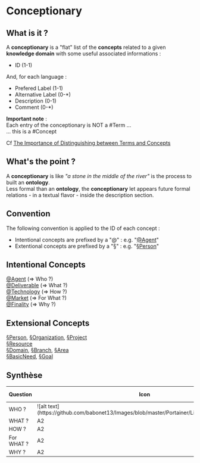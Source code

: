 Conceptionary
==

What is it ?
-
A __conceptionary__ is a "flat" list of the __concepts__ related to a given __knowledge domain__ with some useful associated informations :

* ID (1-1)   

And, for each language :
* Prefered Label (1-1)
* Alternative Label (0-*)
* Description (0-1)
* Comment (0-*) 

__Important note__ :   
Each entry of the conceptionary is NOT a #Term ...   
... this is a #Concept

Cf <a href="https://www.semanticarts.com/the-importance-of-distinguishing-between-terms-and-concepts/">The Importance of Distinguishing between Terms and Concepts</a> 

What's the point ?
-
A __conceptionary__ is like _"a stone in the middle of the river"_ is the process to built an __ontology__.   
Less formal than an __ontology__, the __conceptionary__ let appears future formal relations - in a textual flavor - inside the description section.

Convention
-
The following convention is applied to the ID of each concept : 
* Intentional concepts are prefixed by a "@" : e.g. "<a href="https://github.com/iPlumb3r/EcosystemMappingModel/blob/master/1_Semantic/Conceptionary/%40Agent.md">@Agent</a>"
* Extentional concepts are prefixed by a "§" : e.g. "<a href="https://github.com/iPlumb3r/EcosystemMappingModel/blob/master/1_Semantic/Conceptionary/%C2%A7Person.md">§Person</a>"

Intentional Concepts
-
<a href="https://github.com/iPlumb3r/EcosystemMappingModel/blob/master/1_Semantic/Conceptionary/%40Agent.md">@Agent</a> (=> Who ?)   
<a href="https://github.com/iPlumb3r/EcosystemMappingModel/blob/master/1_Semantic/Conceptionary/%40Deliverable.md">@Deliverable</a> (=> What ?)   
<a href="https://github.com/iPlumb3r/EcosystemMappingModel/blob/master/1_Semantic/Conceptionary/%40Technology.md">@Technology</a> (=> How ?)   
<a href="https://github.com/iPlumb3r/EcosystemMappingModel/blob/master/1_Semantic/Conceptionary/%40Market.md">@Market</a> (=> For What ?)   
<a href="https://github.com/iPlumb3r/EcosystemMappingModel/blob/master/1_Semantic/Conceptionary/%40Finality.md">@Finality</a> (=> Why ?)   

Extensional Concepts
-
<a href="https://github.com/iPlumb3r/EcosystemMappingModel/blob/master/1_Semantic/Conceptionary/%C2%A7Person.md">§Person</a>, 
<a href="https://github.com/iPlumb3r/EcosystemMappingModel/blob/master/1_Semantic/Conceptionary/%C2%A7Organization.md">§Organization</a>, <a href="https://github.com/iPlumb3r/EcosystemMappingModel/blob/master/1_Semantic/Conceptionary/%C2%A7Person.md">§Project</a>     
<a href="https://github.com/iPlumb3r/EcosystemMappingModel/blob/master/1_Semantic/Conceptionary/%C2%A7Resource.md">§Resource</a>   
<a href="https://github.com/iPlumb3r/EcosystemMappingModel/blob/master/1_Semantic/Conceptionary/%C2%A7Domain.md">§Domain</a>, 
<a href="https://github.com/iPlumb3r/EcosystemMappingModel/blob/master/1_Semantic/Conceptionary/%C2%A7Branch.md">§Branch</a>, 
<a href="https://github.com/iPlumb3r/EcosystemMappingModel/blob/master/1_Semantic/Conceptionary/%C2%A7Area.md">§Area</a>      
<a href="https://github.com/iPlumb3r/EcosystemMappingModel/blob/master/1_Semantic/Conceptionary/%C2%A7BasicNeed.md">§BasicNeed</a>, 
<a href="https://github.com/iPlumb3r/EcosystemMappingModel/blob/master/1_Semantic/Conceptionary/%C2%A7AGoal.md">§Goal</a> 

Synthèse
-


<table>
    <thead>
        <tr>
            <th>Question</th>
            <th>Icon</th>
          <th>Intentional Concept</th>
          <th>Extensional Concept(s)</th>
        </tr>
    </thead>
    <tbody>
        <tr>
            <td>WHO ?</td>
            <td>![alt text](https://github.com/babonet13/Images/blob/master/Portainer/LinuxCommandLine.png)</td>
            <td>A3</td>
            <td>A3</td>
        </tr>
        <tr>
            <td>WHAT ?</td>
            <td>A2</td>
            <td>A3</td>
            <td>A3</td>
        </tr>
        <tr>
            <td>HOW ?</td>
            <td>A2</td>
            <td>A3</td>
            <td>A3</td>
        </tr>
        <tr>
            <td>For WHAT ?</td>
            <td>A2</td>
            <td>A3</td>
            <td>A3</td>
        </tr>
        <tr>
            <td>WHY ?</td>
            <td>A2</td>
            <td>A3</td>
            <td>A3</td>
        </tr>
    </tbody>
</table>
